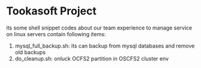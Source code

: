 # Tookasoft Project

its some shell snippet codes about our team experience to manage service on linux servers contain following items:

1. mysql_full_backup.sh: its can backup from mysql databases and remove old backups
2. do_cleanup.sh: onluck OCFS2 partition in OSCFS2 cluster env
